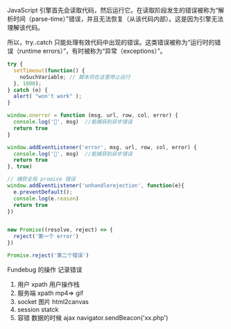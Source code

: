 JavaScript 引擎首先会读取代码，然后运行它。在读取阶段发生的错误被称为“解析时间（parse-time）”错误，并且无法恢复（从该代码内部）。这是因为引擎无法理解该代码。

所以，try..catch 只能处理有效代码中出现的错误。这类错误被称为“运行时的错误（runtime errors）”，有时被称为“异常（exceptions）”。

```js
try {
  setTimeout(function() {
    noSuchVariable; // 脚本将在这里停止运行
  }, 1000);
} catch (e) {
  alert( "won't work" );
}
```

```js
window.onerror = function (msg, url, row, col, error) {
  console.log('🌸', msg)  //能捕获到异步错误
  return true
}
```


```js
window.addEventListener('error', msg, url, row, col, error) {
  console.log('🌸', msg)  //能捕获到异步错误
  return true
}, true)

```


```js
// 捕获全局 promise 错误
window.addEventListener('unhandlerejection', function(e){
  e.preventDefault();
  console.log(e.reason)
  return true
})


new Promise((resolve, reject) => {
  reject('第一个 error')
})

Promise.reject('第二个错误')
```


Fundebug 的操作
记录错误
1. 用户 xpath 用户操作栈
2. 服务端 xpath mp4=> gif
3. socket 图片 html2canvas
4. session statck
5. 容错 数据的时候 ajax navigator.sendBeacon('xx.php')